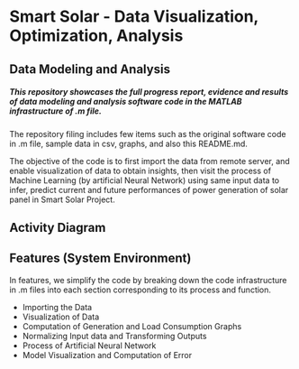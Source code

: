 # Smart Solar - Data Visualization, Optimization, Analysis
## Data Modeling and Analysis
##### This repository showcases the full progress report, evidence and results of data modeling and analysis software code in the MATLAB infrastructure of .m file. 

The repository filing includes few items such as the original software code in .m file, sample data in csv, graphs, and also this README.md. 

The objective of the code is to first import the data from remote server, and enable visualization of data to obtain insights, then visit the process of Machine Learning (by artificial Neural Network) using same input data to infer, predict current and future performances of power generation of solar panel in Smart Solar Project.


## Activity Diagram

## Features (System Environment)
In features, we simplify the code by breaking down the code infrastructure in .m files into each section corresponding to its process and function. 
- Importing the Data
- Visualization of Data
- Computation of Generation and Load Consumption Graphs
- Normalizing Input data and Transforming Outputs 
- Process of Artificial Neural Network 
- Model Visualization and Computation of Error

